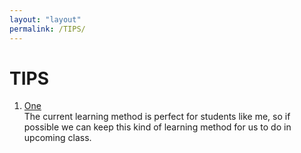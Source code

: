```yaml
---
layout: "layout"
permalink: /TIPS/
---
```


# TIPS

1. [One](https://os.vlsm.org/)<br>
The current learning method is perfect for students like me, so if possible we can keep this kind of learning method for us to do in upcoming class.
